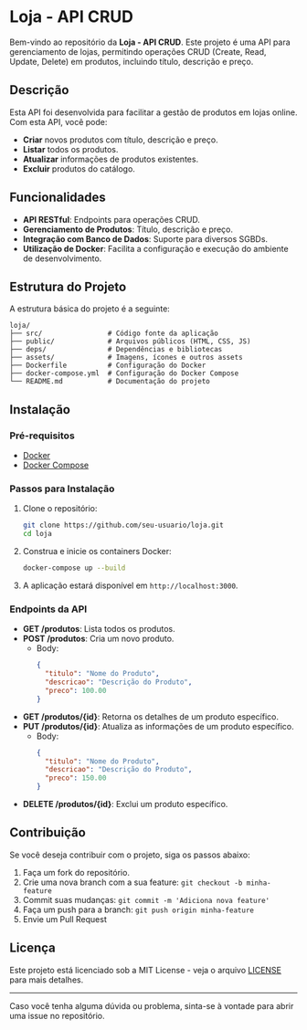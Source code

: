 # Loja - API CRUD

Bem-vindo ao repositório da **Loja - API CRUD**. Este projeto é uma API para gerenciamento de lojas, permitindo operações CRUD (Create, Read, Update, Delete) em produtos, incluindo título, descrição e preço.

## Descrição

Esta API foi desenvolvida para facilitar a gestão de produtos em lojas online. Com esta API, você pode:

- **Criar** novos produtos com título, descrição e preço.
- **Listar** todos os produtos.
- **Atualizar** informações de produtos existentes.
- **Excluir** produtos do catálogo.

## Funcionalidades

- **API RESTful**: Endpoints para operações CRUD.
- **Gerenciamento de Produtos**: Título, descrição e preço.
- **Integração com Banco de Dados**: Suporte para diversos SGBDs.
- **Utilização de Docker**: Facilita a configuração e execução do ambiente de desenvolvimento.

## Estrutura do Projeto

A estrutura básica do projeto é a seguinte:

```
loja/
├── src/                # Código fonte da aplicação
├── public/             # Arquivos públicos (HTML, CSS, JS)
├── deps/               # Dependências e bibliotecas
├── assets/             # Imagens, ícones e outros assets
├── Dockerfile          # Configuração do Docker
├── docker-compose.yml  # Configuração do Docker Compose
└── README.md           # Documentação do projeto
```

## Instalação

### Pré-requisitos

- [Docker](https://www.docker.com/)
- [Docker Compose](https://docs.docker.com/compose/)

### Passos para Instalação

1. Clone o repositório:
   ```sh
   git clone https://github.com/seu-usuario/loja.git
   cd loja
   ```

2. Construa e inicie os containers Docker:
   ```sh
   docker-compose up --build
   ```

3. A aplicação estará disponível em `http://localhost:3000`.

### Endpoints da API

- **GET /produtos**: Lista todos os produtos.
- **POST /produtos**: Cria um novo produto.
  - Body:
    ```json
    {
      "titulo": "Nome do Produto",
      "descricao": "Descrição do Produto",
      "preco": 100.00
    }
    ```
- **GET /produtos/{id}**: Retorna os detalhes de um produto específico.
- **PUT /produtos/{id}**: Atualiza as informações de um produto específico.
  - Body:
    ```json
    {
      "titulo": "Nome do Produto",
      "descricao": "Descrição do Produto",
      "preco": 150.00
    }
    ```
- **DELETE /produtos/{id}**: Exclui um produto específico.

## Contribuição

Se você deseja contribuir com o projeto, siga os passos abaixo:

1. Faça um fork do repositório.
2. Crie uma nova branch com a sua feature: `git checkout -b minha-feature`
3. Commit suas mudanças: `git commit -m 'Adiciona nova feature'`
4. Faça um push para a branch: `git push origin minha-feature`
5. Envie um Pull Request

## Licença

Este projeto está licenciado sob a MIT License - veja o arquivo [LICENSE](LICENSE) para mais detalhes.

---

Caso você tenha alguma dúvida ou problema, sinta-se à vontade para abrir uma issue no repositório.

```
